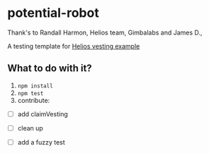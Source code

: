 # potential-robot

Thank's to Randall Harmon, Helios team, Gimbalabs and James D., 

A testing template for [Helios vesting example](https://github.com/lley154/helios-examples/tree/main/vesting)

## What to do with it?
1. `npm install`
2. `npm test`
3. contribute:
- [ ] add claimVesting
- [ ] clean up
- [ ] add a fuzzy test

